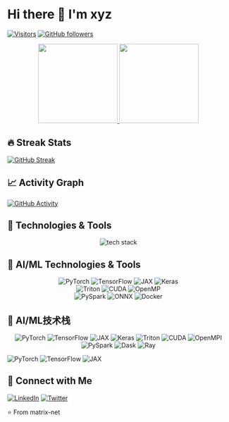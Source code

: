 # Hi there 👋 I'm xyz

[![Visitors](https://komarev.com/ghpvc/?username=matrix-net&label=Profile%20views&color=0e75b6&style=flat)](https://github.com/matrix-net)
[![GitHub followers](https://img.shields.io/github/followers/matrix-net?style=social)](https://github.com/matrix-net)

<p align="center">
  <a href="https://github.com/matrix-net">
    <img height="180em" src="https://github-readme-stats.vercel.app/api?username=matrix-net&show_icons=true&theme=radical&count_private=true"/>
    <img height="180em" src="https://github-readme-stats.vercel.app/api/top-langs/?username=matrix-net&layout=compact&theme=radical"/>
  </a>
</p>

## 🔥 Streak Stats
[![GitHub Streak](https://streak-stats.demolab.com/?user=matrix-net&theme=radical)](https://git.io/streak-stats)

## 📈 Activity Graph
[![GitHub Activity](https://github-readme-activity-graph.vercel.app/graph?username=matrix-net&theme=github-compact)](https://github.com/matrix-net)

## 🔧 Technologies & Tools
<p align="center">
  <img src="https://skillicons.dev/icons?i=js,ts,react,nodejs,python,java,aws,docker,git,github,linux" alt="tech stack" />
</p>

## 🔧 AI/ML Technologies & Tools
<p align="center">
  <!-- 核心框架 -->
  <img src="https://img.shields.io/badge/PyTorch-EE4C2C?style=for-the-badge&logo=pytorch&logoColor=white" alt="PyTorch">
  <img src="https://img.shields.io/badge/TensorFlow-FF6F00?style=for-the-badge&logo=tensorflow&logoColor=white" alt="TensorFlow">
  <img src="https://img.shields.io/badge/JAX-F3745D?style=for-the-badge&logo=jax&logoColor=white" alt="JAX">
  <img src="https://img.shields.io/badge/Keras-D00000?style=for-the-badge&logo=keras&logoColor=white" alt="Keras">
  
  <!-- 高性能计算 -->
  <br>
  <img src="https://img.shields.io/badge/Triton-FF6F00?style=for-the-badge&logo=triton&logoColor=white" alt="Triton">
  <img src="https://img.shields.io/badge/CUDA-76B900?style=for-the-badge&logo=nvidia&logoColor=white" alt="CUDA">
  <img src="https://img.shields.io/badge/OpenMP-0096FF?style=for-the-badge&logo=openmp&logoColor=white" alt="OpenMP">
  
  <!-- 数据处理和部署 -->
  <br>
  <img src="https://img.shields.io/badge/PySpark-E25A1C?style=for-the-badge&logo=apachespark&logoColor=white" alt="PySpark">
  <img src="https://img.shields.io/badge/ONNX-005CED?style=for-the-badge&logo=onnx&logoColor=white" alt="ONNX">
  <img src="https://img.shields.io/badge/Docker-2496ED?style=for-the-badge&logo=docker&logoColor=white" alt="Docker">
</p>


## 🔧 AI/ML技术栈
<p align="center">
  <!-- 核心框架 -->
  <img src="https://img.shields.io/badge/PyTorch-EE4C2C?style=flat&logo=pytorch&logoColor=333333" alt="PyTorch">
  <img src="https://img.shields.io/badge/TensorFlow-FF6F00?style=flat&logo=tensorflow&logoColor=333333" alt="TensorFlow">
  <img src="https://img.shields.io/badge/JAX-F3745D?style=flat&logo=jax&logoColor=333333" alt="JAX">
  <img src="https://img.shields.io/badge/Keras-D00000?style=flat&logo=keras&logoColor=333333" alt="Keras">
  
  <!-- 高性能计算 -->
  <img src="https://img.shields.io/badge/Triton-FF6F00?style=flat&logoColor=333333" alt="Triton">
  <img src="https://img.shields.io/badge/CUDA-76B900?style=flat&logo=nvidia&logoColor=333333" alt="CUDA">
  <img src="https://img.shields.io/badge/OpenMPI-0066CC?style=flat&logoColor=333333" alt="OpenMPI">
  
  <!-- 数据处理 -->
  <img src="https://img.shields.io/badge/PySpark-E25A1C?style=flat&logo=apachespark&logoColor=333333" alt="PySpark">
  <img src="https://img.shields.io/badge/Dask-FD6C3F?style=flat&logo=dask&logoColor=333333" alt="Dask">
  <img src="https://img.shields.io/badge/Ray-028CF0?style=flat&logo=ray&logoColor=333333" alt="Ray">
</p>

<!-- 深蓝色系图标 -->
<img src="https://img.shields.io/badge/PyTorch-EE4C2C?style=flat&logo=pytorch&logoColor=0d253f" alt="PyTorch">

<!-- 炭黑色系图标 -->
<img src="https://img.shields.io/badge/TensorFlow-FF6F00?style=flat&logo=tensorflow&logoColor=1a1a1a" alt="TensorFlow">

<!-- 深紫色系图标 -->
<img src="https://img.shields.io/badge/JAX-F3745D?style=flat&logo=jax&logoColor=2d0a3d" alt="JAX">


## 🤝 Connect with Me
[![LinkedIn](https://img.shields.io/badge/LinkedIn-0077B5?style=flat&logo=linkedin&logoColor=white)](https://linkedin.com/in/[YOUR_PROFILE])
[![Twitter](https://img.shields.io/badge/Twitter-1DA1F2?style=flat&logo=twitter&logoColor=white)](https://twitter.com/[YOUR_HANDLE])

⭐ From matrix-net

